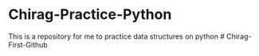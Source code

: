# Chirag-Practice-Python
This is a repository for me to practice data structures on python 
#   C h i r a g - F i r s t - G i t h u b  
 